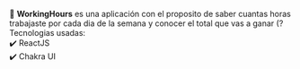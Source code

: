 🚀 <b>WorkingHours</b> es una aplicación con el proposito de saber cuantas horas trabajaste por cada dia de la semana y conocer el total que vas a ganar (?
<br/>
Tecnologias usadas: 
<br/>
✔️ ReactJS
<br/>
✔️ Chakra UI
